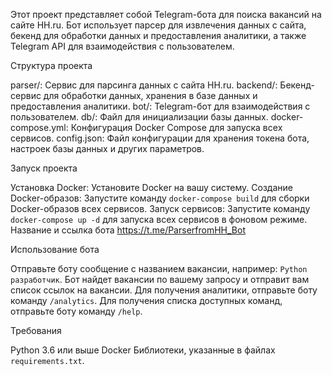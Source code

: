 Этот проект представляет собой Telegram-бота для поиска вакансий на сайте HH.ru. Бот использует парсер для извлечения данных с сайта, бекенд для обработки данных и предоставления аналитики, а также Telegram API для взаимодействия с пользователем.

Структура проекта

parser/: Сервис для парсинга данных с сайта HH.ru.
backend/: Бекенд-сервис для обработки данных, хранения в базе данных и предоставления аналитики.
bot/: Telegram-бот для взаимодействия с пользователем.
db/: Файл для инициализации базы данных.
docker-compose.yml: Конфигурация Docker Compose для запуска всех сервисов.
config.json: Файл конфигурации для хранения токена бота, настроек базы данных и других параметров.

Запуск проекта

Установка Docker: Установите Docker на вашу систему.
Создание Docker-образов: Запустите команду `docker-compose build` для сборки Docker-образов всех сервисов.
Запуск сервисов: Запустите команду `docker-compose up -d` для запуска всех сервисов в фоновом режиме.
Название и ссылка бота https://t.me/ParserfromHH_Bot

Использование бота

Отправьте боту сообщение с названием вакансии, например: `Python разработчик`.
Бот найдет вакансии по вашему запросу и отправит вам список ссылок на вакансии.
Для получения аналитики, отправьте боту команду `/analytics`.
Для получения списка доступных команд, отправьте боту команду `/help`.

Требования

Python 3.6 или выше
Docker
Библиотеки, указанные в файлах `requirements.txt`.
